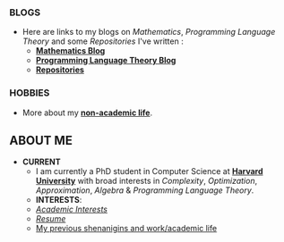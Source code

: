 ### BLOGS

* Here are links to my blogs on _Mathematics_, _Programming Language Theory_ and some _Repositories_ I've written :
    * [**Mathematics Blog**](https://jssandh2.github.io/Juspreet-Sandhu/math_proofs.html)
    * [**Programming Language Theory Blog**](https://jssandh2.github.io/Juspreet-Sandhu/plt.html)
    * [**Repositories**](https://jssandh2.github.io/Juspreet-Sandhu/code.html)

### HOBBIES

* More about my [**non-academic life**](https://jssandh2.github.io/Juspreet-Sandhu/interests.html).

## ABOUT ME

* **CURRENT**
    *   I am currently a PhD student in Computer Science at [**Harvard University**](https://www.seas.harvard.edu/computer-science) with broad interests in _Complexity_, _Optimization_, _Approximation_, _Algebra_ & _Programming Language Theory_.
    * **INTERESTS**:
	* [_Academic Interests_](https://jssandh2.github.io/Juspreet-Sandhu/academic_interests.html)
	* [_Resume_](https://juspreetsandhu.files.wordpress.com/2017/12/juspreet_s_sandhu_resume1.pdf)
    * [My previous shenanigins and work/academic life](https://jssandh2.github.io/Juspreet-Sandhu/prior_life.html)

